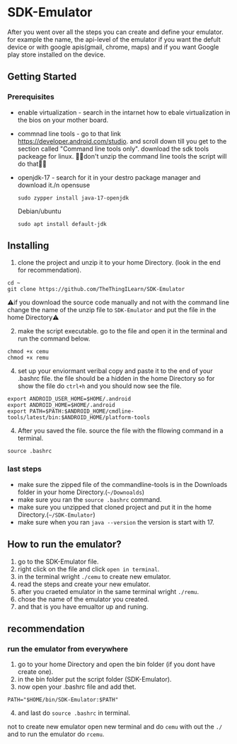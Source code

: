 # SDK-Emulator
After you went over all the steps you can create and define your emulator. for example the name, the api-level of the
emulator if you want the defult device or with google apis(gmail, chrome, maps) and if you want 
Google play store installed on the device.

## Getting Started


### Prerequisites
- enable virtualization - search in the intarnet how to ebale virtualization in the bios on your mother board.
  
- commnad line tools - go to that link https://developer.android.com/studio.
and scroll down till you get to the section called "Command line tools only".
download the sdk tools packeage for linux. 🚫🚫don't unzip the command line tools the script will do that🚫🚫

- openjdk-17 - search for it in your destro package manager and download it./n
  opensuse
  ```
  sudo zypper install java-17-openjdk
  ```
  Debian/ubuntu
  ```
  sudo apt install default-jdk
  ```

## Installing 
1. clone the project and unzip it to your home Directory. (look in the end for recommendation).
```
cd ~
git clone https://github.com/TheThingILearn/SDK-Emulator
```
⚠️if you download the source code manually and not with the command line change the name of the unzip file to `SDK-Emulator` and put the file in the home Directory⚠️

2. make the script executable. go to the file and open it in the terminal and run the command below.
```
chmod +x cemu
chmod +x remu
```

4. set up your enviormant veribal copy and paste it to the end of your .bashrc file. the file should be a hidden in the home Directory so for show the file 
do `ctrl+h` and you should now see the file.
```
export ANDROID_USER_HOME=$HOME/.android
export ANDROID_HOME=$HOME/.android
export PATH=$PATH:$ANDROID_HOME/cmdline-tools/latest/bin:$ANDROID_HOME/platform-tools
```
4. After you saved the file. source the file with the fllowing command in a terminal.
```
source .bashrc
```
### last steps
- make sure the zipped file of the commandline-tools is in the Downloads folder in your home Directory.(`~/Downoalds`)
- make sure you ran the `source .bashrc` command.
- make sure you unzipped that cloned project and put it in the home Directory.(`~/SDK-Emulator`)
- make sure when you ran `java --version` the version is start with 17.

## How to run the emulator?
1. go to the SDK-Emulator file.
2. right click on the file and click `open in terminal`.
3. in the terminal wright `./cemu` to create new emulator.
4. read the steps and create your new emulator.
5. after you craeted emulator in the same terminal wright `./remu`.
6. chose the name of the emulator you created.
7. and that is you have emualtor up and runing.

## recommendation
### run the emulator from everywhere
1. go to your home Directory and open the bin folder (if you dont have create one).
2. in the bin folder put the script folder (SDK-Emulator).
3. now open your .bashrc file and add thet.
```
PATH="$HOME/bin/SDK-Emulator:$PATH"
```
4. and last do `source .bashrc` in terminal.

not to create new emulator open new terminal and do `cemu` with out the `./`
and to run the emulator do `rcemu`.
